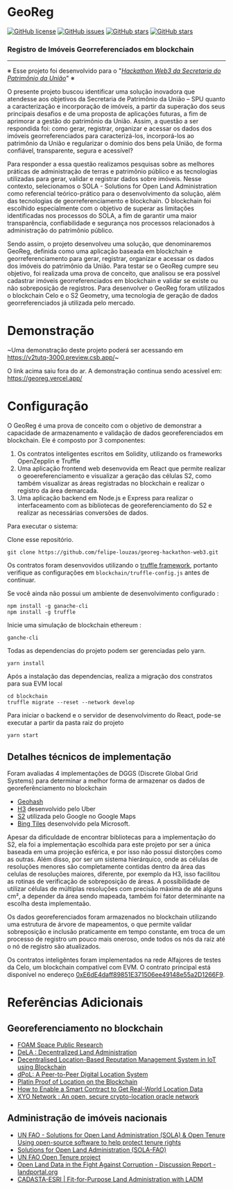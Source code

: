 # GeoReg
[![GitHub license](https://img.shields.io/github/license/felipe-louzas/georeg-hackathon-web3)](https://github.com/felipe-louzas/georeg-hackathon-web3/blob/master/LICENSE)
[![GitHub issues](https://img.shields.io/github/issues/felipe-louzas/georeg-hackathon-web3)](https://github.com/felipe-louzas/georeg-hackathon-web3/issues)
[![GitHub stars](https://img.shields.io/github/stars/felipe-louzas/georeg-hackathon-web3)](https://github.com/felipe-louzas/georeg-hackathon-web3/stargazers)
[![GitHub stars](https://img.shields.io/github/forks/felipe-louzas/georeg-hackathon-web3)](https://github.com/felipe-louzas/georeg-hackathon-web3/network/members)

### Registro de Imóveis Georreferenciados em blockchain
---------

※ Esse projeto foi desenvolvido para o "*[Hackathon Web3 da Secretaria do Patrimônio da União](https://desafios.enap.gov.br/pt/desafios/hackathon-web3-tokenizacao-do-patrimonio-da-uniao)*" ※

O presente projeto buscou identificar uma solução inovadora que atendesse aos objetivos da Secretaria de Patrimônio da União – SPU quanto a caracterização e incorporação de imóveis, a partir da superação dos seus principais desafios e de uma proposta de aplicações futuras, a fim de aprimorar a gestão do patrimônio da União. Assim, a questão a ser respondida foi: como gerar, registrar, organizar e acessar os dados dos imóveis georreferenciados para caracterizá-los, incorporá-los ao patrimônio da União e regularizar o domínio dos bens pela União, de forma confiável, transparente, segura e acessível? 

Para responder a essa questão realizamos pesquisas sobre as melhores práticas de administração de terras e patrimônio público e as tecnologias utilizadas para gerar, validar e registrar dados sobre imóveis. Nesse contexto, selecionamos o SOLA - Solutions for Open Land Administration como referencial teórico-prático para o desenvolvimento da solução, além das tecnologias de georreferenciamento e blockchain. O blockchain foi escolhido especialmente com o objetivo de superar as limitações identificadas nos processos do SOLA, a fim de garantir uma maior transparência, confiabilidade e segurança nos processos relacionados à administração do patrimônio público.

Sendo assim, o  projeto desenvolveu uma solução, que denominaremos GeoReg, definida como uma aplicação baseada em blockchain e georreferenciamento para gerar, registrar, organizar e acessar os dados dos imóveis do patrimônio da União. Para testar se o GeoReg cumpre seu objetivo, foi realizada uma prova de conceito, que analisou se era possível cadastrar imóveis georreferenciados em blockchain e validar se existe ou não sobreposição de registros. Para desenvolver o GeoReg foram utilizados o blockchain Celo e o S2 Geometry, uma tecnologia de geração de dados georreferenciados já utilizada pelo mercado.


Demonstração
============
~Uma demonstração deste projeto poderá ser acessando em https://v2tutq-3000.preview.csb.app/~

O link acima saiu fora do ar. A demonstração continua sendo acessível em: https://georeg.vercel.app/

Configuração
============
O GeoReg é uma prova de conceito com o objetivo de demonstrar a capacidade de armazenamento e validação de dados georeferenciados em blockchain. Ele é composto por 3 componentes:

1. Os contratos inteligentes escritos em Solidity, utilizando os frameworks OpenZepplin e Truffle
1. Uma aplicação frontend web desenvovida em React que permite realizar o geoereferenciamento e visualizar a geração das células S2, como também visualizar as áreas registradas no blockchain e realizar o registro da área demarcada.
1. Uma aplicação backend em Node.js e Express para realizar o interfaceamento com as bibliotecas de georeferenciamento do S2 e realizar as necessárias conversões de dados.

Para executar o sistema:

Clone esse repositório. 
``` 
git clone https://github.com/felipe-louzas/georeg-hackathon-web3.git
```

Os contratos foram desenvovidos utilizando o [truffle framework](https://www.trufflesuite.com/), portanto verifique as configurações em `blockchain/truffle-config.js` antes de continuar.

Se você ainda não possui um ambiente de desenvolvimento configurado :

```
npm install -g ganache-cli
npm install -g truffle
```

Inicie uma simulação de blockchain ethereum :

```
ganche-cli
```

Todas as dependencias do projeto podem ser gerenciadas pelo yarn.

```
yarn install
```

Após a instalação das dependencias, realiza a migração dos constratos para sua EVM local
```
cd blockchain
truffle migrate --reset --network develop
```

Para iniciar o backend e o servidor de desenvolvimento do React, pode-se executar a partir da pasta raiz do projeto
```
yarn start
```


## Detalhes técnicos de implementação

Foram avaliadas 4 implementações de DGGS (Discrete Global Grid Systems) para determinar a melhor forma de armazenar os dados de georeferênciamento no blockchain
 - [Geohash](https://en.wikipedia.org/wiki/Geohash)
 - [H3](https://eng.uber.com/h3/) desenvolvido pelo Uber
 - [S2](https://s2geometry.io/) utilizada pelo Google no Google Maps
 - [Bing Tiles](https://docs.microsoft.com/en-us/bingmaps/articles/bing-maps-tile-system) desenvolvido pela Microsoft.
 
Apesar da dificuldade de encontrar bibliotecas para a implementação do S2, ela foi a implementação escolhida para este projeto por ser a única baseada em uma projeção esférica, e por isso não possui distorções como as outras. Além disso, por ser um sistema hierárquico, onde as células de resoluções menores são completamente contidas dentro da área das celulas de resoluções maiores, diferente, por exemplo da H3, isso facilitou as rotinas de verificação de sobreposição de áreas. A possibilidade de utilizar células de múltiplas resoluções com precisão máxima de até alguns cm², a depender da área sendo mapeada, também foi fator determinante na escolha desta implementaão.

Os dados georeferenciados foram armazenados no blockchain utilizando uma estrutura de árvore de mapeamentos, o que permite validar sobreposição e inclusão praticamente em tempo constante, em troca de um processo de registro um pouco mais oneroso, onde todos os nós da raiz até o nó de registro são atualizados.

Os contratos inteligêntes foram implementados na rede Alfajores de testes da Celo, um blockchain compatível com EVM. O contrato principal está disponível no endereço [0xE6dE4daff89851E371506ee49148e55a2D1266F9](https://alfajores.celoscan.io/address/0xe6de4daff89851e371506ee49148e55a2d1266f9).

Referências Adicionais
============
## Georeferenciamento no blockchain
- [FOAM Space Public Research](https://github.com/f-o-a-m/public-research)
- [DeLA : Decentralized Land Administration](https://github.com/enlight-me/decentralized-land-admin)
- [Decentralised Location-Based Reputation Management System in IoT using Blockchain](https://github.com/GeoTecINIT/uji_mt-contracts)
- [dPoL: A Peer-to-Peer Digital Location System](https://medium.com/@kierstenJ/dpol-a-peer-to-peer-digital-location-system-af623f4e0a10)
- [Platin Proof of Location on the Blockchain](https://youtu.be/Wx2cCUYbQuE)
- [How to Enable a Smart Contract to Get Real-World Location Data](https://www.howtotoken.com/for-developers/enable-a-smart-contract-to-get-real-world-location-data/)
- [XYO Network : An open, secure crypto-location oracle network](https://github.com/XYOracleNetwork)

## Administração de imóveis nacionais
- [UN FAO - Solutions for Open Land Administration (SOLA) & Open Tenure Using open-source software to help protect tenure rights](http://www.fao.org/3/a-i5480e.pdf)
- [Solutions for Open Land Administration (SOLA-FAO)](https://github.com/SOLA-FAO/) 
- [UN FAO Open Tenure  project](https://github.com/OpenTenure)
- [Open Land Data in the Fight Against Corruption - Discussion Report - landportal.org](https://landportal.org/file/47749/download)
- [CADASTA-ESRI | Fit-for-Purpose Land Administration with LADM](https://www.youtube.com/watch?v=6QjH4vdtlrU) 
